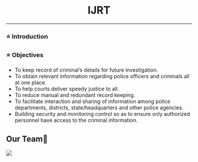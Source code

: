 # <div align=center> IJRT </div>
---

### ⭐ Introduction

### ⭐ Objectives

-	To keep record of criminal’s details for future investigation.
-	To obtain relevant information regarding police officers and criminals all at one place.
-	To help courts deliver speedy justice to all.
-	To reduce manual and redundant record keeping.
-	To facilitate interaction and sharing of information among police departments, districts, state/headquarters and other police agencies.
-	Building security and monitoring control so as to ensure only authorized personnel have access to the criminal information.

## Our Team💝

<a href="https://github.com/udith51/IJRT/graphs/contributors">
  <img src="https://contrib.rocks/image?repo=udith51/IJRT" />
</a>
